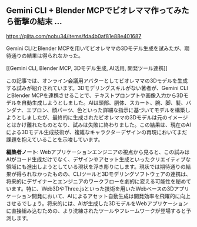 ## Gemini CLI + Blender MCPでビオレママ作ってみたら衝撃の結末 ...

https://qiita.com/nobu34/items/fda4b0af81e88e401687

Gemini CLIとBlender MCPを用いてビオレママの3Dモデル生成を試みたが、期待通りの結果は得られなかった。

[[Gemini CLI, Blender MCP, 3Dモデル生成, AI活用, 開発ツール連携]]

この記事では、オンライン会議用アバターとしてビオレママの3Dモデルを生成する試みが紹介されています。3Dモデリングスキルがない著者が、Gemini CLIとBlender MCPを連携させることで、テキストプロンプトや画像入力から3Dモデルを自動生成しようとしました。AIは頭部、胴体、スカート、腕、脚、髪、バンダナ、エプロン、顔パーツ、色といった詳細な指示に基づいてモデルを構築しようとしましたが、最終的に生成されたビオレママの3Dモデルは元のイメージとはかけ離れたものとなり、試みは失敗に終わりました。この結果は、現在のAIによる3Dモデル生成技術が、複雑なキャラクターデザインの再現においてまだ課題を抱えていることを示唆しています。

**編集者ノート**: Webアプリケーションエンジニアの視点から見ると、この試みはAIがコード生成だけでなく、デザインやアセット生成といったクリエイティブな領域にも進出しようとしている現状を浮き彫りにします。現状では期待通りの結果が得られなかったものの、CLIツールと3Dモデリングソフトウェアの連携は、将来的にデザイナーとエンジニアのワークフローを劇的に変える可能性を秘めています。特に、Web3DやThree.jsといった技術を用いたWebベースの3Dアプリケーション開発において、AIによるアセット自動生成は開発効率を飛躍的に向上させるでしょう。将来的には、AIが生成した3DモデルをWebアプリケーションに直接組み込むための、より洗練されたツールやフレームワークが登場すると予測します。